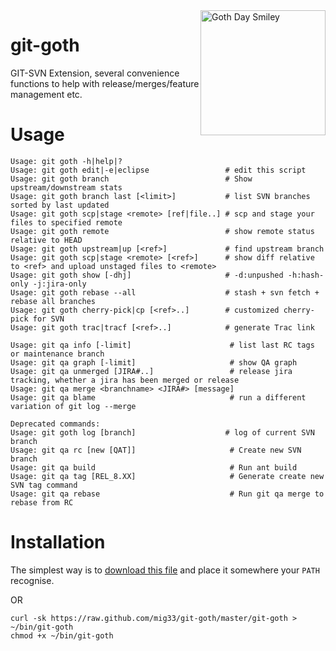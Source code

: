 <img src="https://raw.github.com/mig33/git-goth/master/goth_day_smiley.png" alt="Goth Day Smiley" style="float:right;" width="200" />

git-goth
========

GIT-SVN Extension, several convenience functions to help with release/merges/feature management etc.

Usage
=====
```
Usage: git goth -h|help|?
Usage: git goth edit|-e|eclipse                 # edit this script
Usage: git goth branch                          # Show upstream/downstream stats
Usage: git goth branch last [<limit>]           # list SVN branches sorted by last updated
Usage: git goth scp|stage <remote> [ref|file..] # scp and stage your files to specified remote
Usage: git goth remote                          # show remote status relative to HEAD
Usage: git goth upstream|up [<ref>]             # find upstream branch
Usage: git goth scp|stage <remote> [<ref>]      # show diff relative to <ref> and upload unstaged files to <remote>
Usage: git goth show [-dhj]                     # -d:unpushed -h:hash-only -j:jira-only
Usage: git goth rebase --all                    # stash + svn fetch + rebase all branches
Usage: git goth cherry-pick|cp [<ref>..]        # customized cherry-pick for SVN
Usage: git goth trac|tracf [<ref>..]            # generate Trac link

Usage: git qa info [-limit]                      # list last RC tags or maintenance branch
Usage: git qa graph [-limit]                     # show QA graph
Usage: git qa unmerged [JIRA#..]                 # release jira tracking, whether a jira has been merged or release
Usage: git qa merge <branchname> <JIRA#> [message]
Usage: git qa blame                              # run a different variation of git log --merge

Deprecated commands:
Usage: git goth log [branch]                    # log of current SVN branch
Usage: git qa rc [new [QAT]]                     # Create new SVN branch
Usage: git qa build                              # Run ant build
Usage: git qa tag [REL_8.XX]                     # Generate create new SVN tag command
Usage: git qa rebase                             # Run git qa merge to rebase from RC

```

Installation
============

The simplest way is to [download this file](https://raw.github.com/mig33/git-goth/master/git-goth) and place it somewhere your `PATH` recognise.

OR

```
curl -sk https://raw.github.com/mig33/git-goth/master/git-goth > ~/bin/git-goth
chmod +x ~/bin/git-goth
```

